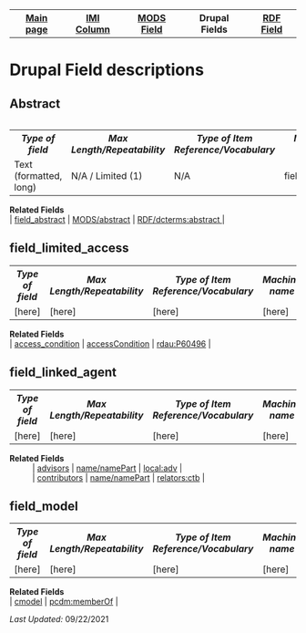 <!DOCTYPE html>
<html>
<body>

<table style="width:100%">
  <tr>
    <th><a href="index.md">Main page</a></th>
	<th><a href="IMI.md">IMI Column</a></th>
    <th><a href="MODS.md">MODS Field</a></th>
	<th>Drupal Fields</th>
    <th><a href="RDF.md">RDF Field</a></th>
  </tr>
<table>
<h1>Drupal Field descriptions</h1>
<h2>Abstract</h2>
			<table>
				<tr>
					<th><i>Type of field</i></th>
					<th><i>Max Length/Repeatability</i></th>
					<th><i>Type of Item Reference/Vocabulary</i></th>
					<th><i>Machine name</i></th>
				</tr>
				<tr>
					<td>Text (formatted, long)</td>
					<td>N/A / Limited (1)</td>
					<td>N/A</td>
					<td>field_abstract</td>
				</tr>
			</table>
	<dl>
			<dt><b>Related Fields</b></dt>
				| <a href="field_abstract.md">field_abstract</a> | <a href="mods.abstract.md">MODS/abstract</a> | <a href="rdf.dcterms.abstract.md">RDF/dcterms:abstract </a> |
		</dd>
	</dl>
<dl>
<h2>field_limited_access</h2>
			<table>
				<tr>
					<th><i>Type of field</i></th>
					<th><i>Max Length/Repeatability</i></th>
					<th><i>Type of Item Reference/Vocabulary</i></th>
					<th><i>Machine name</i></th>
				</tr>
				<tr>
					<td>[here]</td>
					<td>[here]</td>
					<td>[here]</td>
					<td>[here]</td>
				</tr>
			</table>
	<dl>
			<dt><b>Related Fields</b></dt>
				| <a href="access_condition.md">access_condition</a> | <a href="mods.access_condition.md">accessCondition</a> | <a href="rdf.rdau.p60496.md">rdau:P60496</a> | 
		</dd>
	</dl>
<h2>field_linked_agent</h2>
			<table>
				<tr>
					<th><i>Type of field</i></th>
					<th><i>Max Length/Repeatability</i></th>
					<th><i>Type of Item Reference/Vocabulary</i></th>
					<th><i>Machine name</i></th>
				</tr>
				<tr>
					<td>[here]</td>
					<td>[here]</td>
					<td>[here]</td>
					<td>[here]</td>
				</tr>
			</table>
	<dl>
		<dt><b>Related Fields</b></dt>
				<dd>| <a href="advisor.md">advisors</a> | <a href="mods.name.md">name/namePart</a> | <a href="rdf.field_linked_agent.md">local:adv</a> | </dd>
				<dd>| <a href="contributors.md">contributors</a> | <a href="mods.name.md">name/namePart</a> | <a href="rdf.field_linked_agent.md">relators:ctb</a> | </dd>
	</dl>
<h2>field_model</h2>
			<table>
				<tr>
					<th><i>Type of field</i></th>
					<th><i>Max Length/Repeatability</i></th>
					<th><i>Type of Item Reference/Vocabulary</i></th>
					<th><i>Machine name</i></th>
				</tr>
				<tr>
					<td>[here]</td>
					<td>[here]</td>
					<td>[here]</td>
					<td>[here]</td>
				</tr>
			</table>
	<dl>
		<dt><b>Related Fields</b></dt>
				| <a href="cmodel.md">cmodel</a> | <a href="rdf.dcterms.provenance.md">pcdm:memberOf</a> | 
	</dl>
<p><i>Last Updated: </i>09/22/2021</p>
</body>
</html>